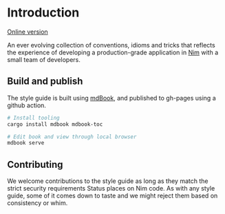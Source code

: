 # Introduction

[Online version](https://status-im.github.io/nim-style-guide/)

An ever evolving collection of conventions, idioms and tricks that reflects the experience of developing a production-grade application in [Nim](https://nim-lang.org) with a small team of developers.

## Build and publish

The style guide is built using [mdBook](https://github.com/rust-lang/mdBook), and published to gh-pages using a github action.

```bash
# Install tooling
cargo install mdbook mdbook-toc

# Edit book and view through local browser
mdbook serve
```

## Contributing

We welcome contributions to the style guide as long as they match the strict security requirements Status places on Nim code. As with any style guide, some of it comes down to taste and we might reject them based on consistency or whim.
